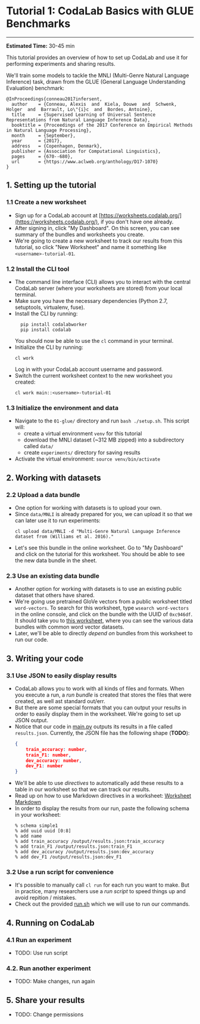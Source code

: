 # Tutorial 1: CodaLab Basics with GLUE Benchmarks

--------------------------------------------------------------------------------

**Estimated Time:** 30-45 min

This tutorial provides an overview of how to set up CodaLab and use it for
performing experiments and sharing results.

We'll train some models to tackle the MNLI (Multi-Genre Natural Language Inference) 
task, drawn from the GLUE (General Language Understanding Evaluation) benchmark:

```
@InProceedings{conneau2017infersent,
  author    = {Conneau, Alexis  and  Kiela, Douwe  and  Schwenk, Holger  and  Barrault, Lo\"{i}c  and  Bordes, Antoine},
  title     = {Supervised Learning of Universal Sentence Representations from Natural Language Inference Data},
  booktitle = {Proceedings of the 2017 Conference on Empirical Methods in Natural Language Processing},
  month     = {September},
  year      = {2017},
  address   = {Copenhagen, Denmark},
  publisher = {Association for Computational Linguistics},
  pages     = {670--680},
  url       = {https://www.aclweb.org/anthology/D17-1070}
}
```

## 1. Setting up the tutorial

### 1.1 Create a new worksheet

- Sign up for a CodaLab account at [https://worksheets.codalab.org/](https://worksheets.codalab.org/),
  if you don't have one already.
- After signing in, click "My Dashboard". On this screen, you can see summary of the
  bundles and worksheets you create.
- We're going to create a new worksheet to track our results from this tutorial,
  so click "New Worksheet" and name it something like `<username>-tutorial-01`.

### 1.2 Install the CLI tool

- The command line interface (CLI) allows you to interact with the central
  CodaLab server (where your worksheets are stored) from your local terminal.
- Make sure you have the necessary dependencies (Python 2.7, setuptools, virtualenv, fuse).
- Install the CLI by running:
  ```
    pip install codalabworker
    pip install codalab
  ```
  You should now be able to use the `cl` command in your terminal.
- Initialize the CLI by running:
  ```
  cl work
  ```
  Log in with your CodaLab account username and password.
- Switch the current worksheet context to the new worksheet you created:
  ```
  cl work main::<username>-tutorial-01
  ```
  
### 1.3 Initialize the environment and data
  
  - Navigate to the `01-glue/` directory and run `bash ./setup.sh`. This script will:
      - create a virtual environment `venv` for this tutorial
      - download the MNLI dataset (~312 MB zipped) into a subdirectory called `data/`
      - create `experiments/` directory for saving results
  - Activate the virtual environment: `source venv/bin/activate`

## 2. Working with datasets

### 2.2 Upload a data bundle

- One option for working with datasets is to upload your own.
- Since `data/MNLI` is already prepared for you, we can upload it so that we can later use it
to run experiments:
  ```
  cl upload data/MNLI -d "Multi-Genre Natural Language Inference dataset from (Williams et al. 2016)."
  ```
- Let's see this bundle in the online worksheet. Go to "My Dashboard" and click on the
  tutorial for this worksheet. You should be able to see the new data bundle in the sheet.

### 2.3 Use an existing data bundle

- Another option for working with datasets is to use an existing public dataset that others
  have shared.
- We're going use pretrained GloVe vectors from a public worksheet titled
  `word-vectors`. To search for this worksheet, type `wsearch word-vectors` in the
  online console, and click on the bundle with the UUID of `0xc946df`. It should take you
  to [this worksheet](https://worksheets.codalab.org/worksheets/0xc946dfbd2215486493672a5e5b0c88d8/),
  where you can see the various data bundles with common word vector datasets.
- Later, we'll be able to directly *depend on* bundles from this worksheet to
  run our code.

## 3. Writing your code

### 3.1 Use JSON to easily display results

- CodaLab allows you to work with all kinds of files and formats. When you execute a run,
  a *run bundle* is created that stores the files that were created, as well ast
  standard out/err.
- But there are some special formats that you can output your results in order to easily
  display them in the worksheet. We're going to set up JSON output.
- Notice that our code in [main.py](01-glue/main.py#L1-5) outputs its results in a file
  called `results.json`. Currently, the JSON file has the following shape (**TODO**):
  ```json
  {
      train_accuracy: number,
      train_F1: number,
      dev_accuracy: number,
      dev_F1: number
  }
  ```
- We'll be able to use *directives* to automatically add these results to a table in our
  worksheet so that we can track our results.
- Read up on how to use Markdown directives in a worksheet:
  [Worksheet Markdown](https://github.com/codalab/codalab-worksheets/wiki/Worksheet-Markdown#directives)
- In order to display the results from our run, paste the following schema in your worksheet:
  ```
  % schema simple1
  % add uuid uuid [0:8]
  % add name
  % add train_accuracy /output/results.json:train_accuracy
  % add train_F1 /output/results.json:train_F1
  % add dev_accuracy /output/results.json:dev_accuracy
  % add dev_F1 /output/results.json:dev_F1
  ```

### 3.2 Use a run script for convenience

- It's possible to manually call `cl run` for each run you want to make. But in practice,
  many researchers use a *run script* to speed things up and avoid repition / mistakes.
- Check out the provided [run.sh](./run.sh) which we will use to run our commands.

## 4. Running on CodaLab

### 4.1 Run an experiment

- TODO: Use run script

### 4.2. Run another experiment

- TODO: Make changes, run again

## 5. Share your results

- TODO: Change permissions
